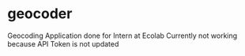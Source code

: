 # geocoder
Geocoding Application done for Intern at Ecolab
Currently not working because API Token is not updated

